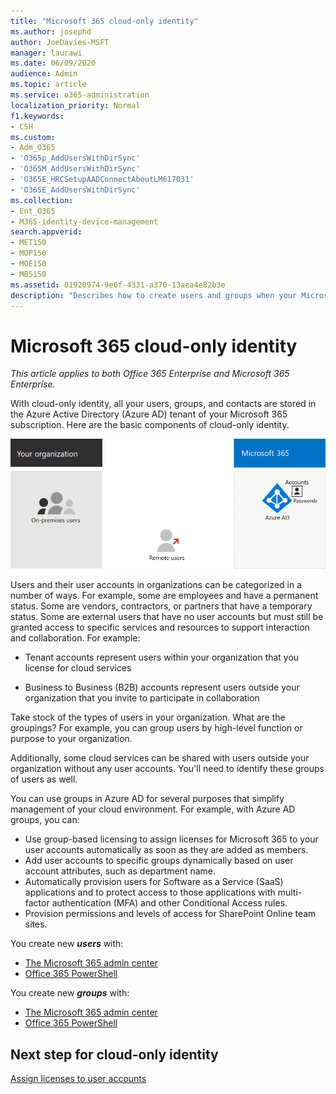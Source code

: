 ```yaml
---
title: "Microsoft 365 cloud-only identity"
ms.author: josephd
author: JoeDavies-MSFT
manager: laurawi
ms.date: 06/09/2020
audience: Admin
ms.topic: article
ms.service: o365-administration
localization_priority: Normal
f1.keywords:
- CSH
ms.custom: 
- Adm_O365
- 'O365p_AddUsersWithDirSync'
- 'O365M_AddUsersWithDirSync'
- 'O365E_HRCSetupAADConnectAboutLM617031'
- 'O365E_AddUsersWithDirSync'
ms.collection:
- Ent_O365
- M365-identity-device-management
search.appverid:
- MET150
- MOP150
- MOE150
- MBS150
ms.assetid: 01920974-9e6f-4331-a370-13aea4e82b3e
description: "Describes how to create users and groups when your Microsoft 365 subscription is using cloud-only identity."
---
```


# Microsoft 365 cloud-only identity

*This article applies to both Office 365 Enterprise and Microsoft 365 Enterprise.*

With cloud-only identity, all your users, groups, and contacts are stored in the Azure Active Directory (Azure AD) tenant of your Microsoft 365 subscription. Here are the basic components of cloud-only identity.
 
![The basic components of cloud-only identity](./media/about-office-365-identity/cloud-only-identity.png)

Users and their user accounts in organizations can be categorized in a number of ways. For example, some are employees and have a permanent status. Some are vendors, contractors, or partners that have a temporary status. Some are external users that have no user accounts but must still be granted access to specific services and resources to support interaction and collaboration. For example:

- Tenant accounts represent users within your organization that you license for cloud services

- Business to Business (B2B) accounts represent users outside your organization that you invite to participate in collaboration

Take stock of the types of users in your organization. What are the groupings? For example, you can group users by high-level function or purpose to your organization.

Additionally, some cloud services can be shared with users outside your organization without any user accounts. You'll need to identify these groups of users as well.

You can use groups in Azure AD for several purposes that simplify management of your cloud environment. For example, with Azure AD groups, you can:

- Use group-based licensing to assign licenses for Microsoft 365 to your user accounts automatically as soon as they are added as members.
- Add user accounts to specific groups dynamically based on user account attributes, such as department name.
- Automatically provision users for Software as a Service (SaaS) applications and to protect access to those applications with multi-factor authentication (MFA) and other Conditional Access rules.
- Provision permissions and levels of access for SharePoint Online team sites.

You create new ***users*** with:

- [The Microsoft 365 admin center](https://docs.microsoft.com/office365/admin/add-users/add-users)
- [Office 365 PowerShell](https://docs.microsoft.com/office365/enterprise/powershell/create-user-accounts-with-office-365-powershell)

You create new ***groups*** with:

- [The Microsoft 365 admin center](https://docs.microsoft.com/office365/admin/create-groups/create-groups)
- [Office 365 PowerShell](https://docs.microsoft.com/office365/enterprise/powershell/manage-office-365-groups-with-powershell)


## Next step for cloud-only identity

[Assign licenses to user accounts](assign-licenses-to-user-accounts.md)
